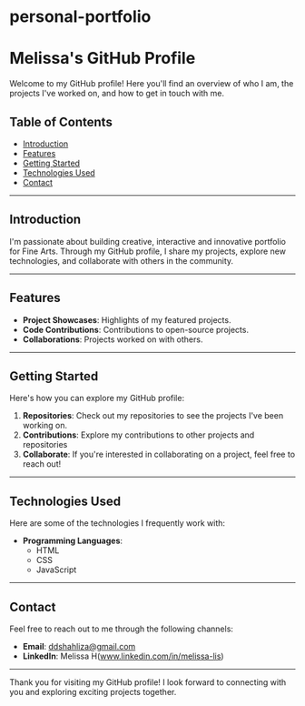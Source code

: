 # personal-portfolio

# Melissa's GitHub Profile

Welcome to my GitHub profile! Here you'll find an overview of who I am, the projects I've worked on, and how to get in touch with me.

## Table of Contents

- [Introduction](#introduction)
- [Features](#features)
- [Getting Started](#getting-started)
- [Technologies Used](#technologies-used)
- [Contact](#contact)

---

## Introduction

I'm passionate about building creative, interactive and innovative portfolio for Fine Arts. Through my GitHub profile, I share my projects, explore new technologies, and collaborate with others in the community.

---

## Features

- **Project Showcases**: Highlights of my featured projects.
- **Code Contributions**: Contributions to open-source projects.
- **Collaborations**: Projects worked on with others.

---

## Getting Started

Here's how you can explore my GitHub profile:

1. **Repositories**: Check out my repositories to see the projects I've been working on.
2. **Contributions**: Explore my contributions to other projects and repositories
3. **Collaborate**: If you're interested in collaborating on a project, feel free to reach out!

---

## Technologies Used

Here are some of the technologies I frequently work with:

- **Programming Languages**:
  - HTML
  - CSS
  - JavaScript

---

## Contact

Feel free to reach out to me through the following channels:

- **Email**: ddshahliza@gmail.com
- **LinkedIn**: Melissa H(www.linkedin.com/in/melissa-lis)
  

---

Thank you for visiting my GitHub profile! I look forward to connecting with you and exploring exciting projects together.
